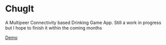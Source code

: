# ChugIt
A Multipeer Connectivity based Drinking Game App. Still a work in progress but I hope to finish it within the coming months

[Demo](https://appetize.io/app/pp4c3rg3dmktp09042t6vtpbj0)
